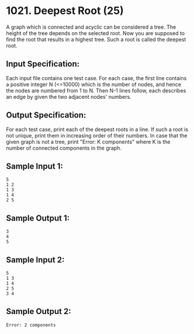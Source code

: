 # 1021. Deepest Root (25)

A graph which is connected and acyclic can be considered a tree. The height of the tree depends on the selected root. Now you are supposed to find the root that results in a highest tree. Such a root is called the deepest root.

## Input Specification:

Each input file contains one test case. For each case, the first line contains a positive integer N (<=10000) which is the number of nodes, and hence the nodes are numbered from 1 to N. Then N-1 lines follow, each describes an edge by given the two adjacent nodes' numbers.

## Output Specification:

For each test case, print each of the deepest roots in a line. If such a root is not unique, print them in increasing order of their numbers. In case that the given graph is not a tree, print "Error: K components" where K is the number of connected components in the graph.

## Sample Input 1:

```
5
1 2
1 3
1 4
2 5
```

## Sample Output 1:

```
3
4
5
```

## Sample Input 2:

```
5
1 3
1 4
2 5
3 4
```

## Sample Output 2:

```
Error: 2 components
```
